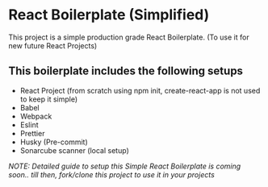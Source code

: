 # React Boilerplate (Simplified)

This project is a simple production grade React Boilerplate.
(To use it for new future React Projects)

## This boilerplate includes the following setups

- React Project (from scratch using npm init, create-react-app is not used to keep it simple)
- Babel
- Webpack
- Eslint
- Prettier
- Husky (Pre-commit)
- Sonarcube scanner (local setup)

_NOTE: Detailed guide to setup this Simple React Boilerplate is coming soon.._
_till then, fork/clone this project to use it in your projects_
